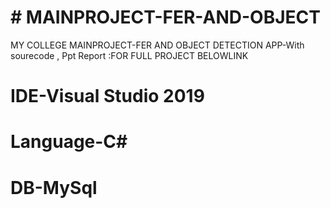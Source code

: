 # # MAINPROJECT-FER-AND-OBJECT
MY COLLEGE MAINPROJECT-FER AND OBJECT DETECTION APP-With sourecode , Ppt Report :FOR FULL PROJECT BELOWLINK
# IDE-Visual Studio 2019
# Language-C#
# DB-MySql
